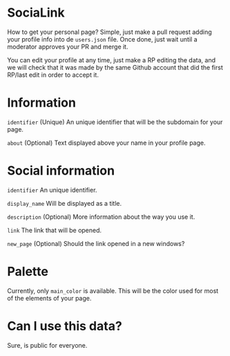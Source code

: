 # SociaLink

How to get your personal page?
Simple, just make a pull request adding your profile info into de ``users.json`` file. Once done, just wait until a moderator approves your PR and merge it.

You can edit your profile at any time, just make a RP editing the data, and we will check that it was made by the same Github account that did the first RP/last edit in order to accept it.

# Information

``identifier`` (Unique) An unique identifier that will be the subdomain for your page.

``about`` (Optional) Text displayed above your name in your profile page.

# Social information

``identifier`` An unique identifier.

``display_name`` Will be displayed as a title.

``description`` (Optional) More information about the way you use it.

``link`` The link that will be opened.

``new_page`` (Optional) Should the link opened in a new windows?

# Palette

Currently, only ``main_color`` is available. This will be the color used for most of the elements of your page.

# Can I use this data?

Sure, is public for everyone.
